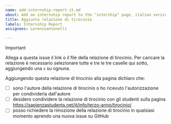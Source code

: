 ```yaml
---
name: add-internship-report-it.md
about: Add an internship report to the "intership" page, italian version
title: Aggiunta relazione di tirocinio
labels: Internship Report
assignees: Lorenzoantonelli

---
```


> [!IMPORTANT]
> Allega a questa issue il link o il file della relazione di tirocinio. Per caricare la relazione è necessario selezionare tutte e tre le tre caselle qui sotto, aggiungendo una `x` su ognuna.


Aggiungendo questa relazione di tirocinio alla pagina dichiaro che:
- [ ] sono l'autore della relazione di tirocinio o ho ricevuto l'autorizzazione per condividerla dall'autore
- [ ] desidero condividere la relazione di tirocinio con gli studenti sulla pagina https://sapienzastudents.net/it/info/terzo-anno/tirocinio/
- [ ] posso richiedere la rimozione della relazione di tirocinio in qualsiasi momento aprendo una nuova issue su GitHub
